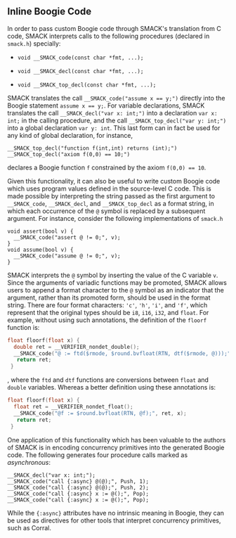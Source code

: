 ## Inline Boogie Code


In order to pass custom Boogie code through SMACK's translation from C code,
SMACK interprets calls to the following procedures (declared in `smack.h`)
specially:

* `void __SMACK_code(const char *fmt, ...);`

* `void __SMACK_decl(const char *fmt, ...);`

* `void __SMACK_top_decl(const char *fmt, ...);`

SMACK translates the call `__SMACK_code("assume x == y;")` directly into the
Boogie statement `assume x == y;`. For variable declarations, SMACK translates
the call `__SMACK_decl("var x: int;")` into a declaration `var x: int;` in the
calling procedure, and the call `__SMACK_top_decl("var y: int;")` into a global
declaration `var y: int`. This last form can in fact be used for any kind of
global declaration, for instance,
````
__SMACK_top_decl("function f(int,int) returns (int);")
__SMACK_top_decl("axiom f(0,0) == 10;")
````
declares a Boogie function `f` constrained by the axiom `f(0,0) == 10`.

Given this functionality, it can also be useful to write custom Boogie code
which uses program values defined in the source-level C code. This is made
possible by interpreting the string passed as the first argument to
`__SMACK_code`, `__SMACK_decl`, and `__SMACK_top_decl` as a format string, in
which each occurrence of the `@` symbol is replaced by a subsequent argument.
For instance, consider the following implementations of `smack.h`
````
void assert(bool v) {
  __SMACK_code("assert @ != 0;", v);
}
void assume(bool v) {
  __SMACK_code("assume @ != 0;", v);
}
````
SMACK interprets the `@` symbol by inserting the value of the C variable `v`.
Since the arguments of variadic functions may be promoted, SMACK allows users
to append a format character to the `@` symbol as an indicator that the argument,
rather than its promoted form, should be used in the format string. There are four
format characters: `'c'`, `'h'`, `'i'`, and `'f'`, which represent that the
original types should be `i8`, `i16`, `i32`, and `float`. For example, without using
such annotations, the definition of the `floorf` function is:
```C
float floorf(float x) {
  double ret = __VERIFIER_nondet_double();
  __SMACK_code("@ := ftd($rmode, $round.bvfloat(RTN, dtf($rmode, @)));", ret, x);
   return ret;
 }
```
, where the `ftd` and `dtf` functions are conversions between `float` and `double` variables.
Whereas a better definition using these annotations is:
```C
float floorf(float x) {
  float ret = __VERIFIER_nondet_float();
  __SMACK_code("@f := $round.bvfloat(RTN, @f);", ret, x);
   return ret;
 }
 ```

One application of this functionality which has been valuable to the authors of
SMACK is in encoding concurrency primitives into the generated Boogie code. The
following generates four procedure calls marked as _asynchronous_:
````
__SMACK_decl("var x: int;");
__SMACK_code("call {:async} @(@);", Push, 1);
__SMACK_code("call {:async} @(@);", Push, 2);
__SMACK_code("call {:async} x := @();", Pop);
__SMACK_code("call {:async} x := @();", Pop);
````
While the `{:async}` attributes have no intrinsic meaning in Boogie, they can be
used as directives for other tools that interpret concurrency primitives, such
as Corral.

